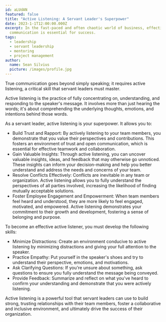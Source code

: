 ```yaml
---
id: aLUdAN
featured: false
title: "Active Listening: A Servant Leader's Superpower"
date: 2023-1-1T12:00:00.000Z
excerpt: In the fast-paced and often chaotic world of business, effective
  communication is essential for success.
tags:
  - leadership
  - servant leadership
  - mentoring
  - project management
author:
  name: Sean Silvius
  picture: /images/profile.jpg
---
```


True communication goes beyond simply speaking; it requires active listening, a critical skill that servant leaders must master.

Active listening is the practice of fully concentrating on, understanding, and responding to the speaker's message. It involves more than just hearing the words; it's about comprehending the underlying thoughts, emotions, and intentions behind those words.

As a servant leader, active listening is your superpower. It allows you to:

- Build Trust and Rapport: By actively listening to your team members, you demonstrate that you value their perspectives and contributions. This fosters an environment of trust and open communication, which is essential for effective teamwork and collaboration.
- Gain Valuable Insights: Through active listening, you can uncover valuable insights, ideas, and feedback that may otherwise go unnoticed. These insights can inform your decision-making and help you better understand and address the needs and concerns of your team.
- Resolve Conflicts Effectively: Conflicts are inevitable in any team or organization. Active listening allows you to fully understand the perspectives of all parties involved, increasing the likelihood of finding mutually acceptable solutions.
- Foster Employee Engagement and Empowerment: When team members feel heard and understood, they are more likely to feel engaged, motivated, and empowered. Active listening demonstrates your commitment to their growth and development, fostering a sense of belonging and purpose.

To become an effective active listener, you must develop the following skills:

- Minimize Distractions: Create an environment conducive to active listening by minimizing distractions and giving your full attention to the speaker.
- Practice Empathy: Put yourself in the speaker's shoes and try to understand their perspective, emotions, and motivations.
- Ask Clarifying Questions: If you're unsure about something, ask questions to ensure you fully understand the message being conveyed.
- Provide Feedback: Summarize and reflect on what you've heard to confirm your understanding and demonstrate that you were actively listening.

Active listening is a powerful tool that servant leaders can use to build strong, trusting relationships with their team members, foster a collaborative and inclusive environment, and ultimately drive the success of their organization.
